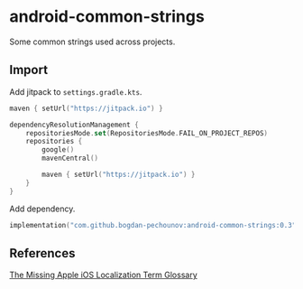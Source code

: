 # android-common-strings

Some common strings used across projects.


## Import
Add jitpack to `settings.gradle.kts`.
```kotlin
maven { setUrl("https://jitpack.io") }
```
```kotlin
dependencyResolutionManagement {
    repositoriesMode.set(RepositoriesMode.FAIL_ON_PROJECT_REPOS)
    repositories {
        google()
        mavenCentral()

        maven { setUrl("https://jitpack.io") }
    }
}
```
Add dependency.
```kotlin
implementation("com.github.bogdan-pechounov:android-common-strings:0.3")
```
## References

[The Missing Apple iOS Localization Term Glossary](https://www.ibabbleon.com/apple-ios-localization-term-glossary.html#request)
